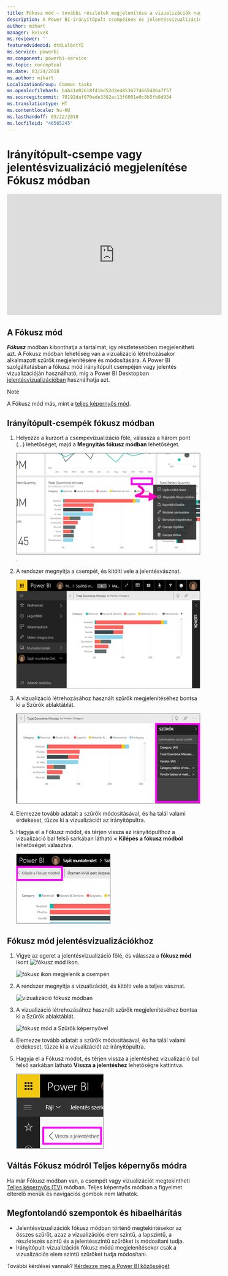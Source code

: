 ```yaml
---
title: Fókusz mód – további részletek megjelenítése a vizualizációk nagyításával.
description: A Power BI-irányítópult csempéinek és jelentésvizualizációinak megjelenítése Fókusz módban, azaz Kiugró ablakban.
author: mihart
manager: kvivek
ms.reviewer: ''
featuredvideoid: dtdLul6otYE
ms.service: powerbi
ms.component: powerbi-service
ms.topic: conceptual
ms.date: 03/24/2018
ms.author: mihart
LocalizationGroup: Common tasks
ms.openlocfilehash: bab41e82618f41bd52d2e48536774665486a7f57
ms.sourcegitcommit: 70192daf070ede3382ac13f6001e0c8b5fb8d934
ms.translationtype: HT
ms.contentlocale: hu-HU
ms.lasthandoff: 09/22/2018
ms.locfileid: "46565245"
---
```

# <a name="display-a-dashboard-tile-or-report-visual-in-focus-mode"></a>Irányítópult-csempe vagy jelentésvizualizáció megjelenítése Fókusz módban

<iframe width="560" height="315" src="https://www.youtube.com/embed/dtdLul6otYE" frameborder="0" allowfullscreen></iframe>


## <a name="what-is-focus-mode"></a>A Fókusz mód

***Fókusz*** módban kibonthatja a tartalmat, így részletesebben megjelenítheti azt.  A Fókusz módban lehetőség van a vizualizáció létrehozásakor alkalmazott szűrők megjelenítésére és módosítására.  A Power BI szolgáltatásban a fókusz mód irányítópult csempéjén vagy jelentés vizualizációján használható, míg a Power BI Desktopban [jelentésvizualizációban](../desktop-report-view.md) használhatja azt.

> [!NOTE]
> A Fókusz mód más, mint a [teljes képernyős mód](../service-fullscreen-mode.md).
> 


## <a name="focus-mode-for-dashboard-tiles"></a>Irányítópult-csempék fókusz módban

1. Helyezze a kurzort a csempevizualizáció fölé, válassza a három pont (...) lehetőséget, majd a **Megnyitás fókusz módban** lehetőséget. 

    ![a csempe három pont menüje](./media/end-user-focus/power-bi-dashboard-focus-mode.png).

2. A rendszer megnyitja a csempét, és kitölti vele a jelentésvásznat. 

   ![a csempe kitölti a jelentésvásznat](./media/end-user-focus/power-bi-tile-focus.png)

3. A vizualizáció létrehozásához használt szűrők megjelenítéséhez bontsa ki a Szűrők ablaktáblát.
   
   ![fókusz mód a Szűrők panellel](./media/end-user-focus/power-bi-focus-filters.png)

4. Elemezze tovább adatait a szűrők módosításával, és ha talál valami érdekeset, tűzze ki a vizualizációt az irányítópultra.

5. Hagyja el a Fókusz módot, és térjen vissza az irányítópulthoz a vizualizáció bal felső sarkában látható **< Kilépés a fókusz módból** lehetőséget választva.
   
    ![kilépés a Fókusz módból](./media/end-user-focus/power-bi-tile-exit-focus.png)    


## <a name="focus-mode-for-report-visualizations"></a>Fókusz mód jelentésvizualizációkhoz

1. Vigye az egeret a jelentésvizualizáció fölé, és válassza a **fókusz mód** ikont ![fókusz mód ikon](./media/end-user-focus/pbi_popout.jpg).  
   
   ![fókusz ikon megjelenik a csempén](./media/end-user-focus/power-bi-hover-focus.png)
2. A rendszer megnyitja a vizualizációt, és kitölti vele a teljes vásznat. 

   ![vizualizáció fókusz módban](./media/end-user-focus/power-bi-display-focus-newer2.png)
3. A vizualizáció létrehozásához használt szűrők megjelenítéséhez bontsa ki a Szűrők ablaktáblát.
   
   ![fókusz mód a Szűrők képernyővel](./media/end-user-focus/power-bi-display-focus-filters.png)
4. Elemezze tovább adatait a szűrők módosításával, és ha talál valami érdekeset, tűzze ki a vizualizációt az irányítópultra.   
5. Hagyja el a Fókusz módot, és térjen vissza a jelentéshez vizualizáció bal felső sarkában látható **Vissza a jelentéshez** lehetőségre kattintva. 
   
    ![kilépés a Fókusz módból](./media/end-user-focus/power-bi-exit-focus-report.png)  

## <a name="go-from-focus-mode-to-full-screen-mode"></a>Váltás Fókusz módról Teljes képernyős módra
Ha már Fókusz módban van, a csempét vagy vizualizációt megtekintheti [Teljes képernyős (TV)](../service-fullscreen-mode.md) módban. Teljes képernyős módban a figyelmet elterelő menük és navigációs gombok nem láthatók.

## <a name="considerations-and-troubleshooting"></a>Megfontolandó szempontok és hibaelhárítás
* Jelentésvizualizációk fókusz módban történő megtekintésekor az összes szűrőt, azaz a vizualizációs elem szintű, a lapszintű, a részletezés szintű és a jelentésszintű szűrőket is módosítani tudja.    
* Irányítópult-vizualizációk fókusz módú megjelenítésekor csak a vizualizációs elem szintű szűrőket tudja módosítani.

További kérdései vannak? [Kérdezze meg a Power BI közösségét](http://community.powerbi.com/)

